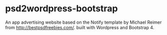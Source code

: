 # psd2wordpress-bootstrap

An app advertising website based on the Notify template by Michael Reimer from http://bestpsdfreebies.com/.
built with Wordpress and Bootstrap 4.
